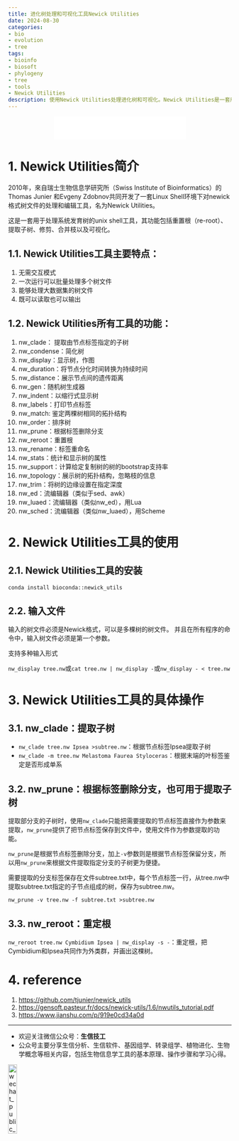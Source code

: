 ```yaml
---
title: 进化树处理和可视化工具Newick Utilities
date: 2024-08-30
categories: 
- bio
- evolution
- tree
tags:
- bioinfo
- biosoft
- phylogeny
- tree
- tools
- Newick Utilities
description: 使用Newick Utilities处理进化树和可视化。Newick Utilities是一套用于处理系统发育树的unix shell工具，其功能包括重置根（re-root）、提取子树、修剪、合并枝以及可视化和修饰树。
---
```


<div align="middle"><iframe frameborder="no" border="0" marginwidth="0" marginheight="0" width=298 height=52 src="//music.163.com/outchain/player?type=2&id=32288422&auto=1&height=32"></iframe></div>

# 1. Newick Utilities简介
2010年，來自瑞士生物信息学研究所（Swiss Institute of Bioinformatics）的Thomas Junier 和Evgeny Zdobnov共同开发了一套Linux Shell环境下对newick格式树文件的处理和编辑工具，名为Newick Utilities。

这是一套用于处理系统发育树的unix shell工具，其功能包括重置根（re-root）、提取子树、修剪、合并枝以及可视化。

## 1.1. Newick Utilities工具主要特点：
1. 无需交互模式
2. 一次运行可以批量处理多个树文件
3. 能够处理大数据集的树文件
4. 既可以读取也可以输出

## 1.2. Newick Utilities所有工具的功能：
1. nw_clade： 提取由节点标签指定的子树
2. nw_condense：简化树
3. nw_display：显示树，作图
4. nw_duration：将节点分化时间转换为持续时间
5. nw_distance：展示节点间的遗传距离
6. nw_gen：随机树生成器
7. nw_indent：以缩行式显示树
8. nw_labels：打印节点标签
9. nw_match: 鉴定两棵树相同的拓扑结构
10. nw_order：排序树
11. nw_prune：根据标签删除分支
12. nw_reroot：重置根
13. nw_rename：标签重命名
14. nw_stats：统计和显示树的属性
15. nw_support：计算给定复制树的树的bootstrap支持率
16. nw_topology：展示树的拓扑结构，忽略枝的信息
17. nw_trim：将树的边缘设置在指定深度
18. nw_ed：流编辑器（类似于sed、awk）
19. nw_luaed：流编辑器（类似nw_ed），用Lua
20. nw_sched：流编辑器（类似nw_luaed），用Scheme

# 2. Newick Utilities工具的使用

## 2.1. Newick Utilities工具的安装
`conda install bioconda::newick_utils`

## 2.2. 输入文件
输入的树文件必须是Newick格式，可以是多棵树的树文件。
并且在所有程序的命令中，输入树文件必须是第一个参数。

支持多种输入形式

`nw_display tree.nw`或`cat tree.nw | nw_display -`或`nw_display - < tree.nw`

# 3. Newick Utilities工具的具体操作
## 3.1. nw_clade：提取子树
- `nw_clade tree.nw Ipsea >subtree.nw`：根据节点标签Ipsea提取子树
- `nw_clade -m tree.nw Melastoma Faurea Styloceras`：根据末端的叶标签鉴定是否形成单系

## 3.2. nw_prune：根据标签删除分支，也可用于提取子树
提取部分支的子树时，使用`nw_clade`只能把需要提取的节点标签直接作为参数来提取，`nw_prune`提供了把节点标签保存到文件中，使用文件作为参数提取的功能。

`nw_prune`是根据节点标签删除分支，加上`-v`参数则是根据节点标签保留分支，所以用`nw_prune`来根据文件提取指定分支的子树更为便捷。

需要提取的分支标签保存在文件subtree.txt中，每个节点标签一行，从tree.nw中提取subtree.txt指定的子节点组成的树，保存为subtree.nw。

`nw_prune -v tree.nw -f subtree.txt >subtree.nw`

## 3.3. nw_reroot：重定根

`nw_reroot tree.nw Cymbidium Ipsea | nw_display -s -`：重定根，把Cymbidium和Ipsea共同作为外类群，并画出这棵树。


# 4. reference
1. https://github.com/tjunier/newick_utils
2. https://gensoft.pasteur.fr/docs/newick-utils/1.6/nwutils_tutorial.pdf
4. https://www.jianshu.com/p/919e0cd34a0d

-------

- 欢迎关注微信公众号：**生信技工**
- 公众号主要分享生信分析、生信软件、基因组学、转录组学、植物进化、生物学概念等相关内容，包括生物信息学工具的基本原理、操作步骤和学习心得。

<img src="https://github.com/yanzhongsino/yanzhongsino.github.io/blob/hexo/source/wechat/Wechat_public_qrcode.jpg?raw=true" width=20% title="wechat_public_QRcode.png" align=center/>